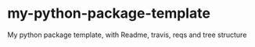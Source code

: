 # my-python-package-template
My python package template, with Readme, travis, reqs and tree structure
